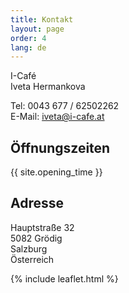 ```yaml
---
title: Kontakt
layout: page
order: 4
lang: de
---
```


I-Café  
Iveta Hermankova  
 
Tel: 0043 677 / 62502262  
E-Mail: <a href="mailto:iveta@i-cafe.at">iveta@i-cafe.at</a>

## Öffnungszeiten
{{ site.opening_time }}

## Adresse
Hauptstraße 32  
5082 Grödig  
Salzburg  
Österreich

{% include leaflet.html %}